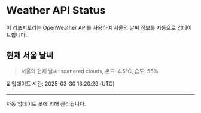 
# Weather API Status

이 리포지토리는 OpenWeather API를 사용하여 서울의 날씨 정보를 자동으로 업데이트합니다.

## 현재 서울 날씨
> 서울의 현재 날씨: scattered clouds, 온도: 4.5°C, 습도: 55%

⏳ 업데이트 시간: 2025-03-30 13:20:29 (UTC)

---
자동 업데이트 봇에 의해 관리됩니다.
